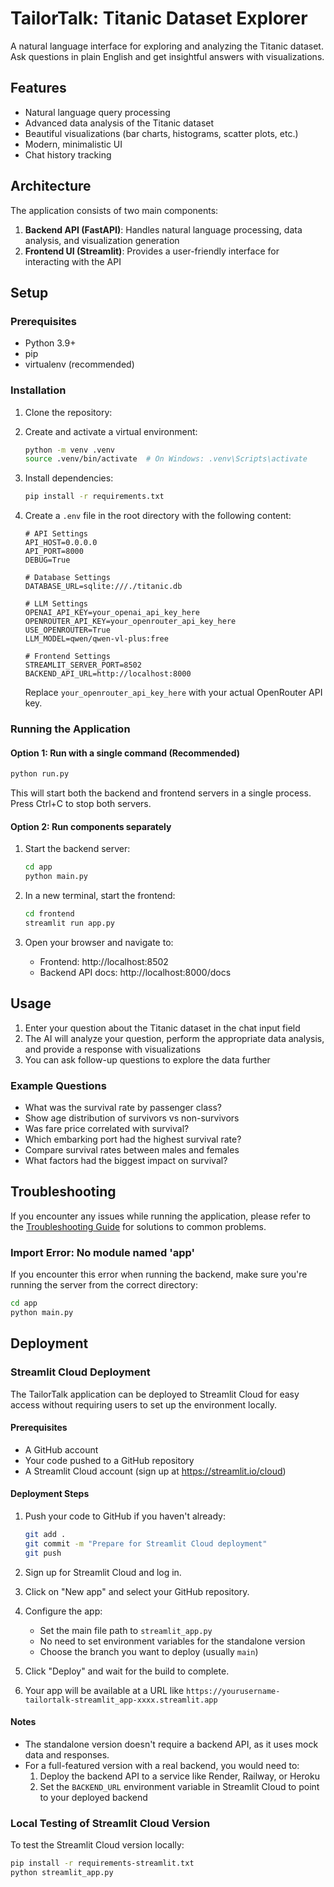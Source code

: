 # TailorTalk: Titanic Dataset Explorer

A natural language interface for exploring and analyzing the Titanic dataset. Ask questions in plain English and get insightful answers with visualizations.

## Features

- Natural language query processing
- Advanced data analysis of the Titanic dataset
- Beautiful visualizations (bar charts, histograms, scatter plots, etc.)
- Modern, minimalistic UI
- Chat history tracking

## Architecture

The application consists of two main components:

1. **Backend API (FastAPI)**: Handles natural language processing, data analysis, and visualization generation
2. **Frontend UI (Streamlit)**: Provides a user-friendly interface for interacting with the API

## Setup

### Prerequisites

- Python 3.9+
- pip
- virtualenv (recommended)

### Installation

1. Clone the repository:
 

2. Create and activate a virtual environment:
   ```bash
   python -m venv .venv
   source .venv/bin/activate  # On Windows: .venv\Scripts\activate
   ```

3. Install dependencies:
   ```bash
   pip install -r requirements.txt
   ```

4. Create a `.env` file in the root directory with the following content:
   ```
   # API Settings
   API_HOST=0.0.0.0
   API_PORT=8000
   DEBUG=True

   # Database Settings
   DATABASE_URL=sqlite:///./titanic.db

   # LLM Settings
   OPENAI_API_KEY=your_openai_api_key_here
   OPENROUTER_API_KEY=your_openrouter_api_key_here
   USE_OPENROUTER=True
   LLM_MODEL=qwen/qwen-vl-plus:free

   # Frontend Settings
   STREAMLIT_SERVER_PORT=8502
   BACKEND_API_URL=http://localhost:8000
   ```

   Replace `your_openrouter_api_key_here` with your actual OpenRouter API key.

### Running the Application

#### Option 1: Run with a single command (Recommended)

```bash
python run.py
```

This will start both the backend and frontend servers in a single process. Press Ctrl+C to stop both servers.

#### Option 2: Run components separately

1. Start the backend server:
   ```bash
   cd app
   python main.py
   ```

2. In a new terminal, start the frontend:
   ```bash
   cd frontend
   streamlit run app.py
   ```

3. Open your browser and navigate to:
   - Frontend: http://localhost:8502
   - Backend API docs: http://localhost:8000/docs

## Usage

1. Enter your question about the Titanic dataset in the chat input field
2. The AI will analyze your question, perform the appropriate data analysis, and provide a response with visualizations
3. You can ask follow-up questions to explore the data further

### Example Questions

- What was the survival rate by passenger class?
- Show age distribution of survivors vs non-survivors
- Was fare price correlated with survival?
- Which embarking port had the highest survival rate?
- Compare survival rates between males and females
- What factors had the biggest impact on survival?

## Troubleshooting

If you encounter any issues while running the application, please refer to the [Troubleshooting Guide](TROUBLESHOOTING.md) for solutions to common problems.

### Import Error: No module named 'app'

If you encounter this error when running the backend, make sure you're running the server from the correct directory:

```bash
cd app
python main.py
```

## Deployment

### Streamlit Cloud Deployment

The TailorTalk application can be deployed to Streamlit Cloud for easy access without requiring users to set up the environment locally.

#### Prerequisites

- A GitHub account
- Your code pushed to a GitHub repository
- A Streamlit Cloud account (sign up at https://streamlit.io/cloud)

#### Deployment Steps

1. Push your code to GitHub if you haven't already:
   ```bash
   git add .
   git commit -m "Prepare for Streamlit Cloud deployment"
   git push
   ```

2. Sign up for Streamlit Cloud and log in.

3. Click on "New app" and select your GitHub repository.

4. Configure the app:
   - Set the main file path to `streamlit_app.py`
   - No need to set environment variables for the standalone version
   - Choose the branch you want to deploy (usually `main`)

5. Click "Deploy" and wait for the build to complete.

6. Your app will be available at a URL like `https://yourusername-tailortalk-streamlit_app-xxxx.streamlit.app`

#### Notes

- The standalone version doesn't require a backend API, as it uses mock data and responses.
- For a full-featured version with a real backend, you would need to:
  1. Deploy the backend API to a service like Render, Railway, or Heroku
  2. Set the `BACKEND_URL` environment variable in Streamlit Cloud to point to your deployed backend

### Local Testing of Streamlit Cloud Version

To test the Streamlit Cloud version locally:

```bash
pip install -r requirements-streamlit.txt
python streamlit_app.py
```

